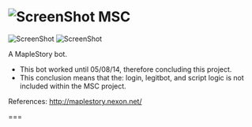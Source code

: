 ![ScreenShot](https://hostr.co/file/JKwUD2wp7YFM/Icon-F.png) MSC
===
![ScreenShot](https://hostr.co/file/nZxpEoXBVW10/pic.png) ![ScreenShot](https://hostr.co/file/Vr9v0njhVlJZ/map-pic.png)

A MapleStory bot.

- This bot worked until 05/08/14, therefore concluding this project.
- This conclusion means that the: login, legitbot, and script logic is not included within the MSC project.

References: http://maplestory.nexon.net/

===

